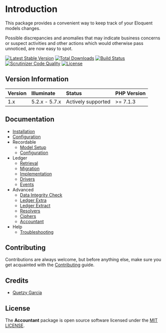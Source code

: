 # Introduction
This package provides a convenient way to keep track of your Eloquent models changes.

Possible discrepancies and anomalies that may indicate business concerns or suspect activities and other actions which would otherwise pass unnoticed, are now easy to spot.

[![Latest Stable Version](https://poser.pugx.org/altek/accountant/v/stable)](https://packagist.org/packages/altek/accountant) [![Total Downloads](https://poser.pugx.org/altek/accountant/downloads)](https://packagist.org/packages/altek/accountant) [![Build Status](https://scrutinizer-ci.com/gl/altek/altek/accountant/badges/build.png?b=master&s=d57e0f845b51b5c122f6b8d3069e607316df3feb)](https://scrutinizer-ci.com/gl/altek/altek/accountant/build-status/master) [![Scrutinizer Code Quality](https://scrutinizer-ci.com/gl/altek/altek/accountant/badges/quality-score.png?b=master&s=b863b32db2dc1674d15d7c9396db46a4139db09e)](https://scrutinizer-ci.com/gl/altek/altek/accountant/?branch=master) [![License](https://poser.pugx.org/altek/accountant/license)](https://packagist.org/packages/altek/accountant)

## Version Information
 Version   | Illuminate    | Status             | PHP Version
:----------|:--------------|:-------------------|:------------
 1.x       | 5.2.x - 5.7.x | Actively supported | >= 7.1.3

## Documentation
* [Installation](docs/installation.md)
* [Configuration](docs/configuration.md)
* Recordable
  * [Model Setup](docs/recordable-model-setup.md)
  * [Configuration](docs/recordable-configuration.md)
* Ledger
  * [Retrieval](docs/ledger-retrieval.md)
  * [Migration](docs/ledger-migration.md)
  * [Implementation](docs/ledger-implementation.md)
  * [Drivers](docs/ledger-drivers.md)
  * [Events](docs/ledger-events.md)
* Advanced
  * [Data Integrity Check](docs/data-integrity-check.md)
  * [Ledger Extra](docs/ledger-extra.md)
  * [Ledger Extract](docs/ledger-extract.md)
  * [Resolvers](docs/resolvers.md)
  * [Ciphers](docs/ciphers.md)
  * [Accountant](docs/accountant.md)
* Help
  * [Troubleshooting](docs/troubleshooting.md)

## Contributing
Contributions are always welcome, but before anything else, make sure you get acquainted with the [Contributing](CONTRIBUTING.md) guide.

## Credits
- [Quetzy Garcia](https://gitlab.com/quetzyg)

## License
The **Accountant** package is open source software licensed under the [MIT LICENSE](LICENSE.md).
